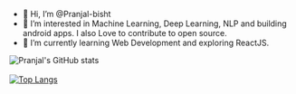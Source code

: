 - 👋 Hi, I’m @Pranjal-bisht
- 👀 I’m interested in Machine Learning, Deep Learning, NLP and building android apps. I also Love to contribute to open source.
- 🌱 I’m currently learning Web Development and exploring ReactJS.

<!---
Pranjal-bisht/Pranjal-bisht is a ✨ special ✨ repository because its `README.md` (this file) appears on your GitHub profile.
You can click the Preview link to take a look at your changes.
--->
![Pranjal's GitHub stats](https://github-readme-stats.vercel.app/api?username=Pranjal-bisht&show_icons=true&theme=radical&count_private=true)
<br />
<br />
[![Top Langs](https://github-readme-stats.vercel.app/api/top-langs/?username=Pranjal-bisht&layout=compact)](https://github.com/anuraghazra/github-readme-stats)

